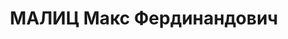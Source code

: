 ---
title: МАЛИЦ Макс Фердинандович
description: "1902 г.р., немец, член ВКП(б), батальонный комиссар, КВО. \n  Арестован\
  \ 27.09.1937. \n  Двойка - 23.12.1937, ВМН. Расстрелян 06.01.1938, Житомир"
---